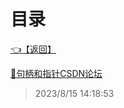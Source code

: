# 目录  


[👈【返回】](/--目录--/操作系统/--目录--操作系统)  


[📜句柄和指针CSDN论坛](/操作系统/补充：句柄和指针/句柄和指针CSDN论坛.txt)  







> 2023/8/15 14:18:53

